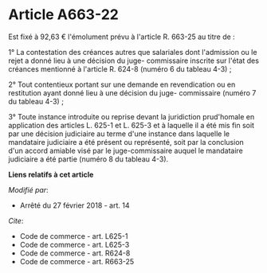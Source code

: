 # Article A663-22

Est fixé à 92,63 € l'émolument prévu à l'article R. 663-25 au titre de :

1° La contestation des créances autres que salariales dont l'admission ou le rejet a donné lieu à une décision du juge-
commissaire inscrite sur l'état des créances mentionné à l'article R. 624-8 (numéro 6 du tableau 4-3) ;

2° Tout contentieux portant sur une demande en revendication ou en restitution ayant donné lieu à une décision du juge-
commissaire (numéro 7 du tableau 4-3) ;

3° Toute instance introduite ou reprise devant la juridiction prud'homale en application des articles L. 625-1 et L. 625-3 et
à laquelle il a été mis fin soit par une décision judiciaire au terme d'une instance dans laquelle le mandataire judiciaire a
été présent ou représenté, soit par la conclusion d'un accord amiable visé par le juge-commissaire auquel le mandataire
judiciaire a été partie (numéro 8 du tableau 4-3).

**Liens relatifs à cet article**

_Modifié par_:

  - Arrêté du 27 février 2018 - art. 14

_Cite_:

  - Code de commerce - art. L625-1
  - Code de commerce - art. L625-3
  - Code de commerce - art. R624-8
  - Code de commerce - art. R663-25
